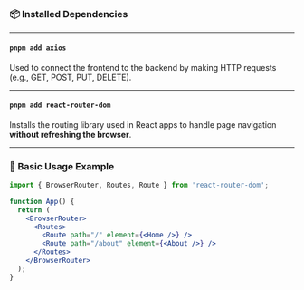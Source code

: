 ### 📦 Installed Dependencies

---

#### `pnpm add axios`  
Used to connect the frontend to the backend by making HTTP requests (e.g., GET, POST, PUT, DELETE).

---

#### `pnpm add react-router-dom`  
Installs the routing library used in React apps to handle page navigation **without refreshing the browser**.

---

### 🔹 Basic Usage Example

```jsx
import { BrowserRouter, Routes, Route } from 'react-router-dom';

function App() {
  return (
    <BrowserRouter>
      <Routes>
        <Route path="/" element={<Home />} />
        <Route path="/about" element={<About />} />
      </Routes>
    </BrowserRouter>
  );
}
